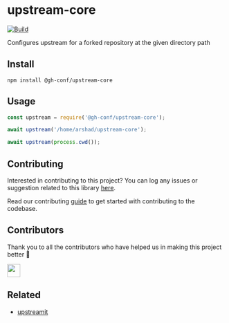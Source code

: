 # upstream-core

[![Build](https://img.shields.io/travis/com/gh-conf/upstream-core.svg)](https://travis-ci.com/gh-conf/upstream-core/)

Configures upstream for a forked repository at the given directory path

## Install

```
npm install @gh-conf/upstream-core
```

## Usage

```js
const upstream = require('@gh-conf/upstream-core');

await upstream('/home/arshad/upstream-core');

await upstream(process.cwd());
```

## Contributing

Interested in contributing to this project?
You can log any issues or suggestion related to this library [here](https://github.com/gh-conf/upstream-core/issues/new).

Read our contributing [guide](CONTRIBUTING.md) to get started with contributing to the codebase.

## Contributors

Thank you to all the contributors who have helped us in making this project better 🙌

<a href="https://github.com/arshadkazmi42"><img src="https://github.com/arshadkazmi42.png" width="30" /></a>

## Related

- [upstreamit](https://github.com/gh-conf/upstreamit)
